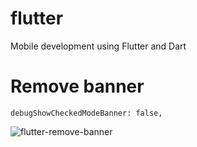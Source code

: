 # flutter
Mobile development using Flutter and Dart
# Remove banner
```flutter
debugShowCheckedModeBanner: false,
```
![flutter-remove-banner](https://user-images.githubusercontent.com/51704179/235453780-3c43561f-e375-48a8-9272-d243e70dad88.gif)
